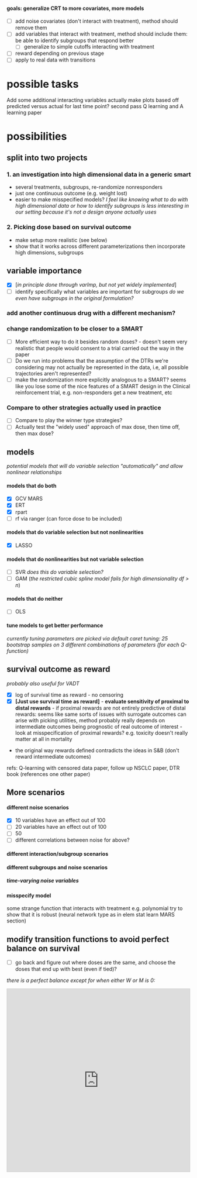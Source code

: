 #### goals: generalize CRT to more covariates, more models
- [ ] add noise covariates (don't interact with treatment), method should remove them
- [ ] add variables that interact with treatment, method should include them: be able to identify subgroups that respond better
    - [ ] generalize to simple cutoffs interacting with treatment
- [ ] reward depending on previous stage
- [ ] apply to real data with transitions

# possible tasks
Add some additional interacting variables
actually make plots based off predicted versus actual for last time point?
second pass Q learning and A learning paper

# possibilities
## split into two projects
### 1. an investigation into high dimensional data in a generic smart
- several treatments, subgroups, re-randomize nonresponders
- just one continuous outcome (e.g. weight lost)
- easier to make misspecified models?
_I feel like knowing what to do with high dimensional data or how to identify subgroups is less interesting in our setting because it's not a design anyone actually uses_

### 2. Picking dose based on survival outcome
- make setup more realistic (see below)
- show that it works across different parameterizations
then incorporate high dimensions, subgroups

## variable importance
- [x] [_in principle done through varImp, but not yet widely implemented_]
- [ ] identify specifically what variables are important for subgroups _do we even have subgroups in the original formulation?_

### add another continuous drug with a different mechanism?

### change randomization to be closer to a SMART
- [ ] More efficient way to do it besides random doses? - doesn't seem very realistic that people would consent to a trial carried out the way in the paper
- [ ] Do we run into problems that the assumption of the DTRs we're considering may not actually be represented in the data, i.e, all possible trajectories aren't represented?
- [ ] make the randomization more explicitly analogous to a SMART? seems like you lose some of the nice features of a SMART design in the Clinical reinforcement trial, e.g. non-responders get a new treatment, etc

### Compare to other strategies actually used in practice
- [ ] Compare to play the winner type strategies?
- [ ] Actually test the "widely used" approach of max dose, then time off, then max dose?

## models
_potential models that will do variable selection "automatically" and allow nonlinear relationships_

#### models that do both
- [x] GCV MARS
- [x] ERT
- [x] rpart
- [ ] rf via ranger (can force dose to be included)

#### models that do variable selection but not nonlinearities
- [x] LASSO

#### models that do nonlinearities but not variable selection
- [ ] SVR _does this do variable selection?_
- [ ] GAM (_the restricted cubic spline model fails for high dimensionality df > n_)

#### models that do neither
- [ ] OLS

#### tune models to get better performance
_currently tuning parameters are picked via default caret tuning: 25 bootstrap samples on 3 different combinations of parameters (for each Q-function)_

## survival outcome as reward
_probably also useful for VADT_
- [x] log of survival time as reward - no censoring
- [x] **[Just use survival time as reward]** - **evaluate sensitivity of proximal to distal rewards** - if proximal rewards are not entirely predictive of distal rewards: seems like same sorts of issues with surrogate outcomes can arise with picking utilities, method probably really depends on intermediate outcomes being prognostic of real outcome of interest - look at misspecification of proximal rewards? e.g. toxicity doesn't really matter at all in mortality

- the original way rewards defined contradicts the ideas in S&B (don't reward intermediate outcomes)

refs: Q-learning with censored data paper, follow up NSCLC paper, DTR book (references one other paper)

## More scenarios

#### different noise scenarios
- [x] 10 variables have an effect out of 100
- [ ] 20 variables have an effect out of 100
- [ ] 50
- [ ] different correlations between noise for above?

#### different interaction/subgroup scenarios

#### different subgroups and noise scenarios

##### time-varying noise variables

#### misspecify model
some strange function that interacts with treatment e.g. polynomial try to show that it is robust (neural network type as in elem stat learn MARS section)

## modify transition functions to avoid perfect balance on survival

- [ ] go back and figure out where doses are the same, and choose the doses that end up with best (even if tied)?

_there is a perfect balance except for when either W or M is 0:_
<iframe src="https://www.desmos.com/calculator/esw7qu2rx5?embed" width="500px" height="500px" style="border: 1px solid #ccc" frameBorder=0 />

Attempt at modification:
<iframe src="https://www.desmos.com/calculator/fq2m2fdqls?embed" width="500px" height="500px" style="border: 1px solid #ccc" frameBorder=0 />

- [ ] Change the params on mus on survival? generate from uniform distribution?

- [x] [_just remove balance, make actual max for survival_] make more sophisticated way to choose max for ties in "best" based off of sum of tumor mass and toxicity?

**make a new project that should be more or less identical to paper**?
- [ ] replicate ERT results in CRT paper
  - [ ] how is my ERT different from their's?
- [ ] replicate SVR results in CRT paper
  - [ ] get SVR working with one stage of thesis data

## testing/refactoring
- [ ] extract repeated sequences as functions

### unit tests for each piece

# other ideas
- [ ] See how sample size effects results?
- [ ] average over many simulations? _Would be more accurate, but not very realistic, as in reality you only observe one trial_
- [ ] average test set over (e.g. 10) replicates? _Not sure this is necessary since the expected survival time is used in test set. But would give different starting conditions for the 200 patients_


***

# future directions
- [ ] Sample size formulae for CRT with survival outcomes
- [ ] confidence intervals for CRT with survival outcomes
- [ ] incorporating adaptive elements into a SMART? - "in some settings the incorporation of adaptive elements into a SMART design is possible (Thall et al. 2002, Thall & Wathen 2005), how to achieve optimal incorporation is an open question that warrants further research."

***

# Qs to answer
- [ ] How do these Bayesian Thall strategies ignore treatment heterogeneity? Do the Berry ones too?
- [ ] How is the Q learning and and A learning methods for dynamic treatment regimes relevant to response depending on previous stage?
- [ ] How does the RLT design help with drug discovery?
- [ ] search literature for sequential design of experiments?
- [ ] How to have a single terminal utility/reward instead of sum of stages in Q learning? - DTR review says this can also be done
- [ ] What does assuming sufficient regularity mean? - DTR review paper
- [ ] What are nonregular asymptotics?
